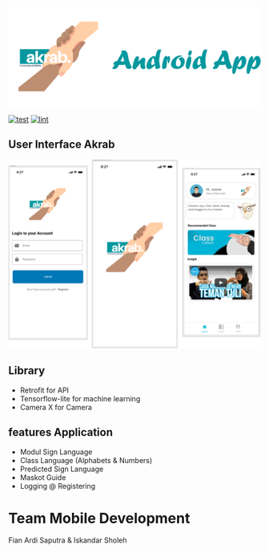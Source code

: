  <img src="images/logo.png" alt="ArchiTecture logo"/>

[![test](https://github.com/blocoio/android-template/workflows/test/badge.svg?branch=master)](https://github.com/blocoio/android-template/actions?query=workflow%3Atest+branch%3Amaster)
[![lint](https://github.com/blocoio/android-template/workflows/lint/badge.svg?branch=master)](https://github.com/blocoio/android-template/actions?query=workflow%3Alint+branch%3Amaster)

## User Interface Akrab

 <img src="images/AndroidTemplate-CleanArchitecture.png" alt="ArchiTecture logo"/>

## Library
- Retrofit for API
- Tensorflow-lite for machine learning
- Camera X for Camera
    
## features Application
- Modul Sign Language
- Class Language (Alphabets & Numbers)
- Predicted Sign Language
- Maskot Guide
- Logging @ Registering

# Team Mobile Development
Fian Ardi Saputra & Iskandar Sholeh
